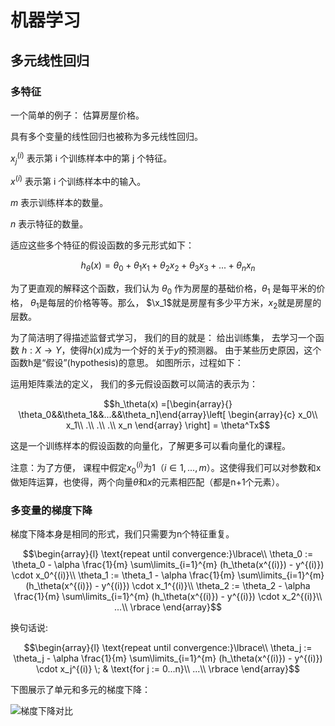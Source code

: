 # 机器学习

## 多元线性回归
### 多特征
一个简单的例子： 估算房屋价格。

具有多个变量的线性回归也被称为多元线性回归。

$`x_j^{(i)}`$ 表示第 i 个训练样本中的第 j 个特征。

$`x^{(i)}`$ 表示第 i 个训练样本中的输入。

$`m`$ 表示训练样本的数量。

$`n`$ 表示特征的数量。

适应这些多个特征的假设函数的多元形式如下：

```math
h_{\theta}(x) = \theta_0 + \theta_1x_1 + \theta_2x_2 + \theta_3x_3 + ... + \theta_nx_n
```

为了更直观的解释这个函数，我们认为 $`\theta_0`$ 作为房屋的基础价格，$`\theta_1`$ 是每平米的价格， $`\theta_1`$是每层的价格等等。那么， $`\x_1`$就是房屋有多少平方米，$`x_2`$就是房屋的层数。



为了简洁明了得描述监督式学习， 我们的目的就是： 给出训练集， 去学习一个函数 $`h:X \rightarrow Y`$，使得$`h(x)`$成为一个好的关于$`y`$的预测器。 由于某些历史原因，这个函数h是“假设”(hypothesis)的意思。 如图所示，过程如下：

运用矩阵乘法的定义， 我们的多元假设函数可以简洁的表示为：
```math
h_\theta(x) =[\begin{array}{}
\theta_0&&\theta_1&&...&&\theta_n]\end{array}\left[
\begin{array}{c}
  x_0\\
  x_1\\
  .\\
  .\\
  .\\
  x_n
\end{array}
\right]  = \theta^Tx
```

这是一个训练样本的假设函数的向量化，了解更多可以看向量化的课程。

注意：为了方便， 课程中假定$`x_0^{(i)}`$为1（$`i \in 1, ..., m`$）。这使得我们可以对参数和x做矩阵运算，也使得，两个向量$`\theta`$和$`x`$的元素相匹配（都是n+1个元素）。

### 多变量的梯度下降
梯度下降本身是相同的形式，我们只需要为n个特征重复。

```math
\begin{array}{l}
  \text{repeat until convergence:}\lbrace\\
  \theta_0 := \theta_0 - \alpha \frac{1}{m} \sum\limits_{i=1}^{m} (h_\theta(x^{(i)}) - y^{(i)}) \cdot x_0^{(i)}\\
  \theta_1 := \theta_1 - \alpha \frac{1}{m} \sum\limits_{i=1}^{m} (h_\theta(x^{(i)}) - y^{(i)}) \cdot x_1^{(i)}\\
  \theta_2 := \theta_2 - \alpha \frac{1}{m} \sum\limits_{i=1}^{m} (h_\theta(x^{(i)}) - y^{(i)}) \cdot x_2^{(i)}\\
  ...\\
  \rbrace
\end{array}
```

换句话说:

```math
\begin{array}{l}
  \text{repeat until convergence:}\lbrace\\
  \theta_j := \theta_j - \alpha \frac{1}{m} \sum\limits_{i=1}^{m} (h_\theta(x^{(i)}) - y^{(i)}) \cdot x_j^{(i)} \; & \text{for j := 0...n}\\
  ...\\
  \rbrace
\end{array}
```

下图展示了单元和多元的梯度下降：

![梯度下降对比](https://git.yizhoucp.cn/xiaoyu/droplet/uploads/f7abd3ea3debf7baf9d67ff2bf550191/gradient_desecent.png)